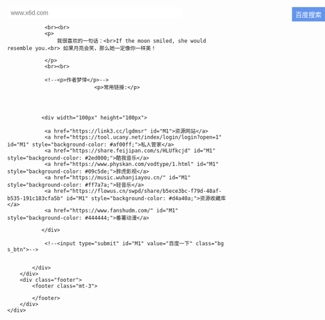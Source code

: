 <html lang="">

<head>
    <meta charset="UTF-8">
    <meta name="viewport" content="width=device-width, initial-scale=1, shrink-to-fit=no">
    <title>🤪😜🌈🎭🧩陌生人</title>
    <meta name="description" content="小哥哥">
    <meta name="keywords" content="小哥哥">
    <link rel="icon" type="image/ico" href="//gravatar.eas1.cn/avatar/4cc893d113dd74ceca73f9863f2c5446/">
    <link rel="stylesheet" href="https://cdn.staticfile.org/twitter-bootstrap/4.4.1/css/bootstrap.min.css">
    <link rel="stylesheet" href="https://cdn.staticfile.org/font-awesome/5.12.1/css/all.min.css">
    <link rel="stylesheet" href="style.css">
    <link rel="shortcut icon" type="image/x-icon" href="http://js.02boy.com/favicon.ico"  />
    <style> 
body{background-image:url(02bj.jpg); 
background-repeat:no-repeat;background-position:center} 
.title{
            text-align: center;
            font-size: 25px;
            font-weight: bold;
            color: cadetblue;
            margin-top: 100px;
            margin-bottom: 20px;
            font-family: fantasy;
        }

        /* 下面是搜索框样式 */
        .searchBox{
            width: 82%;
            height: 35px;
            border: 1px solid cadetblue;
            outline: hidden;
            border-radius: 2px;
            margin: 0 auto;
            position: relative;
        }

        .inputBox{
                border: none;
    width: 80%;
    height: 26px;
    line-height: 35px;
    outline: none;
    padding-left: 8px;
    caret-color: #008B8B;
    font-size: 14px;
        }

        .searchBtn{
            width: 76px;
    height: 33px;
    border: none;
    position: absolute;
    right: 0;
    outline: none;
    color: white;
    font-size: 15px;
    background-color: cornflowerblue;
        }

        /* 鼠标滑过按钮时背景色改变 */
        .searchBtn:hover{
            background-color: #497fdf;
        }
        #M1{
        	width: 100px;
    height: 36px;
    padding-top: 2px\9;
    /* cursor: pointer; */
    color: #fff;
    font-size: 15px;
    /* letter-spacing: 1px; */
    background: #3385ff;
    /* border-bottom: 1px solid #2d78f4; */
    /* outline: medium; */
    *: ;
    border-bottom: none;
    -webkit-appearance: none;
    -webkit-border-radius: 0;
    border: 0;
        text-align: center;
    text-decoration:none;
    color: #fff;
    background-color: #007bff;
    border-color: #007bff;
        padding: 7px;
        float: left;
        margin-left: 2%;     
        margin-top: 2%;
        }
</style> 
<meta http-equiv="Content-Security-Policy" content="upgrade-insecure-requests" />
</head>

<body>
    <div id="main" class="container">
        <div class="row my-card justify-content-center">
            <div class="col-lg-4 photo-bg"></div>
            <div class="col-lg-8 card">
            	
                
<div class="searchBox">
	<form action="http://www.baidu.com/baidu" target="_blank">
    <input name="tn" type="hidden" value="baidu">
    <input  class="inputBox" type="text" name="word" size="30" placeholder="www.x6d.com">
    <input  class="searchBtn" type="submit" value="百度搜索">
    </form>
</div>

                <br><br>
                <p>
                    我很喜欢的一句话：<br>If the moon smiled, she would resemble you.<br> 如果月亮会笑，那么她一定像你一样美！

                </p>
                <br><br>

                <!--<p>作者梦悻</p>-->
                                <p>常用链接:</p>

                
                
                
               <div width="100px" height="100px">
               	
               	<a href="https://link3.cc/lgdmsr" id="M1">资源网站</a>
               	<a href="https://tool.ucany.net/index/login/login?open=1" id="M1" style="background-color: #af00ff;">私人管家</a>
               	<a href="https://share.feijipan.com/s/HLUfkcjd" id="M1" style="background-color: #2ed000;">酷我音乐</a>
               	<a href="https://www.physkan.com/vodtype/1.html" id="M1" style="background-color: #09c5de;">胖虎影视</a>
               	<a href="https://music.wuhanjiayou.cn/" id="M1" style="background-color: #ff7a7a;">轻音乐</a>
               	<a href="https://flowus.cn/swpd/share/b5ece3bc-f79d-48af-b535-191c183cfa5b" id="M1" style="background-color: #d4a40a;">资源收藏库</a>
               	<a href="https://www.fanshudm.com/" id="M1" style="background-color: #444444;">番薯动漫</a>
               	
               </div>
               
                <!--<input type="submit" id="M1" value="百度一下" class="bg s_btn">-->


            </div>
        </div>
        <div class="footer">
            <footer class="mt-3">
<script type="text/javascript">document.write(unescape("%3Cspan id='cnzz_stat_icon_1278686381'%3E%3C/span%3E%3Cscript src='https://v1.cnzz.com/z_stat.php%3Fid%3D1278686381%26show%3Dpic' type='text/javascript'%3E%3C/script%3E"));</script>
            </footer>
        </div>
    </div>
</body>
</html>
